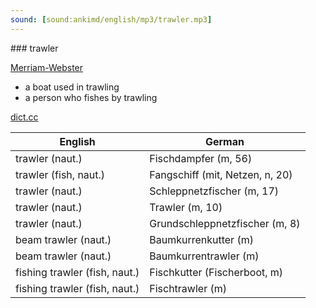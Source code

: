 ```yaml
---
sound: [sound:ankimd/english/mp3/trawler.mp3]
---
```


\### trawler

[Merriam-Webster](https://www.merriam-webster.com/dictionary/trawler)

- a boat used in trawling
- a person who fishes by trawling

[dict.cc](https://www.dict.cc/trawler)

| English        | German       |
| -------------- | ------------ |
| trawler (naut.) | Fischdampfer (m, 56) |
| trawler (fish, naut.) | Fangschiff (mit, Netzen, n, 20) |
| trawler (naut.) | Schleppnetzfischer (m, 17) |
| trawler (naut.) | Trawler (m, 10) |
| trawler (naut.) | Grundschleppnetzfischer (m, 8) |
| beam trawler (naut.) | Baumkurrenkutter (m) |
| beam trawler (naut.) | Baumkurrentrawler (m) |
| fishing trawler (fish, naut.) | Fischkutter (Fischerboot, m) |
| fishing trawler (fish, naut.) | Fischtrawler (m) |
